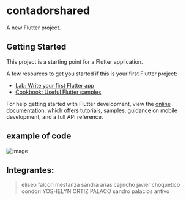 # contadorshared

A new Flutter project.

## Getting Started

This project is a starting point for a Flutter application.

A few resources to get you started if this is your first Flutter project:

- [Lab: Write your first Flutter app](https://docs.flutter.dev/get-started/codelab)
- [Cookbook: Useful Flutter samples](https://docs.flutter.dev/cookbook)

For help getting started with Flutter development, view the
[online documentation](https://docs.flutter.dev/), which offers tutorials,
samples, guidance on mobile development, and a full API reference.
 
 ## example of code 
 
 ![image](https://user-images.githubusercontent.com/59000093/210439153-445118ca-971f-4f81-9b84-612b984aa36f.png)

## Integrantes:

> eliseo falcon mestanza
> sandra arias cajincho
> javier choquetico condori
> YOSHELYN ORTIZ PALACO
> sandro palacios antivo
